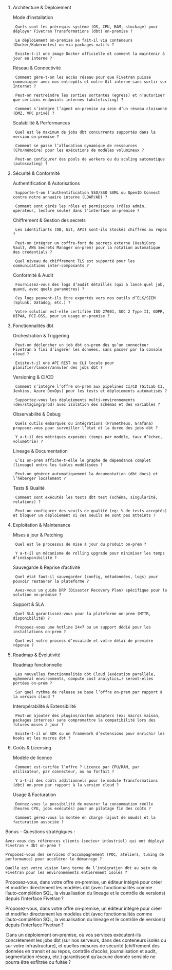 1. Architecture & Déploiement

    Mode d’installation

        Quels sont les prérequis système (OS, CPU, RAM, stockage) pour déployer Fivetran Transformations (dbt) on‑premise ?

        Le déploiement on‑premise se fait‑il via conteneurs (Docker/Kubernetes) ou via packages natifs ?

        Existe‑t‑il une image Docker officielle et comment la maintenir à jour en interne ?

    Réseau & Connectivité

        Comment gère‑t‑on les accès réseau pour que Fivetran puisse communiquer avec nos entrepôts et notre Git interne sans sortir sur Internet ?

        Peut‑on restreindre les sorties sortantes (egress) et n’autoriser que certains endpoints internes (whitelisting) ?

        Comment s’intègre l’agent on‑premise au sein d’un réseau cloisonné (DMZ, VPC privé) ?

    Scalabilité & Performances

        Quel est le maximum de jobs dbt concurrents supportés dans la version on‑premise ?

        Comment se passe l’allocation dynamique de ressources (CPU/mémoire) pour les exécutions de modèles volumineux ?

        Peut‑on configurer des pools de workers ou du scaling automatique (autoscaling) ?

2. Sécurité & Conformité

    Authentification & Autorisations

        Supporte‑t‑on l’authentification SSO/SSO SAML ou OpenID Connect contre notre annuaire interne (LDAP/AD) ?

        Comment sont gérés les rôles et permissions (rôles admin, opérateur, lecture seule) dans l’interface on‑premise ?

    Chiffrement & Gestion des secrets

        Les identifiants (DB, Git, API) sont‑ils stockés chiffrés au repos ?

        Peut‑on intégrer un coffre-fort de secrets externe (HashiCorp Vault, AWS Secrets Manager on‑prem) pour la rotation automatique des credentials ?

        Quel niveau de chiffrement TLS est supporté pour les communications inter‑composants ?

    Conformité & Audit

        Fournissez‑vous des logs d’audit détaillés (qui a lancé quel job, quand, avec quels paramètres) ?

        Ces logs peuvent‑ils être exportés vers nos outils d’ELK/SIEM (Splunk, Datadog, etc.) ?

        Votre solution est‑elle certifiée ISO 27001, SOC 2 Type II, GDPR, HIPAA, PCI-DSS… pour un usage on‑premise ?

3. Fonctionnalités dbt

    Orchestration & Triggering

        Peut‑on déclencher un job dbt on‑prem dès qu’un connecteur Fivetran a fini d’ingérer les données, sans passer par la console cloud ?

        Existe‑t‑il une API REST ou CLI locale pour planifier/lancer/annuler des jobs dbt ?

    Versioning & CI/CD

        Comment s’intègre l’offre on‑prem aux pipelines CI/CD (GitLab CI, Jenkins, Azure DevOps) pour les tests et déploiements automatisés ?

        Supportez‑vous les déploiements multi‑environnements (dev/staging/prod) avec isolation des schémas et des variables ?

    Observabilité & Debug

        Quels outils embarqués ou intégrations (Prometheus, Grafana) proposez‑vous pour surveiller l’état et la durée des jobs dbt ?

        Y a‑t‑il des métriques exposées (temps par modèle, taux d’échec, volumétrie) ?

    Lineage & Documentation

        L’UI on‑prem affiche‑t‑elle le graphe de dépendance complet (lineage) entre les tables modélisées ?

        Peut‑on générer automatiquement la documentation (dbt docs) et l’héberger localement ?

    Tests & Qualité

        Comment sont exécutés les tests dbt test (schéma, singularité, relations) ?

        Peut‑on configurer des seuils de qualité (eg: % de tests acceptés) et bloquer un déploiement si ces seuils ne sont pas atteints ?

4. Exploitation & Maintenance

    Mises à jour & Patching

        Quel est le processus de mise à jour du produit on‑prem ?

        Y a‑t‑il un mécanisme de rolling upgrade pour minimiser les temps d’indisponibilité ?

    Sauvegarde & Reprise d’activité

        Quel état faut‑il sauvegarder (config, métadonnées, logs) pour pouvoir restaurer la plateforme ?

        Avez‑vous un guide DRP (Disaster Recovery Plan) spécifique pour la solution on‑premise ?

    Support & SLA

        Quel SLA garantissez‑vous pour la plateforme on‑prem (MTTR, disponibilité) ?

        Proposez‑vous une hotline 24×7 ou un support dédié pour les installations on‑prem ?

        Quel est votre process d’escalade et votre délai de première réponse ?

5. Roadmap & Évolutivité

    Roadmap fonctionnelle

        Les nouvelles fonctionnalités dbt Cloud (exécution parallèle, ephemeral environments, compute cost analytics…) seront-elles portées on‑prem ?

        Sur quel rythme de release se base l’offre on‑prem par rapport à la version cloud ?

    Interopérabilité & Extensibilité

        Peut‑on ajouter des plugins/custom adapters (ex: macros maison, packages internes) sans compromettre la compatibilité lors des futures mises à jour ?

        Existe‑t‑il un SDK ou un framework d’extensions pour enrichir les hooks et les macros dbt ?

6. Coûts & Licensing

    Modèle de licence

        Comment est‑tarifée l’offre ? Licence par CPU/RAM, par utilisateur, par connecteur, ou au forfait ?

        Y a‑t‑il des coûts additionnels pour le module Transformations (dbt) on‑prem par rapport à la version cloud ?

    Usage & Facturation

        Donnez-vous la possibilité de mesurer la consommation réelle (heures CPU, jobs exécutés) pour un pilotage fin des coûts ?

        Comment gérez‑vous la montée en charge (ajout de nœuds) et la facturation associée ?

Bonus – Questions stratégiques :

    Avez‑vous des références clients (secteur industriel) qui ont déployé Fivetran + dbt on‑prem ?

    Proposez‑vous des services d’accompagnement (POC, ateliers, tuning de performance) pour accélérer le démarrage ?

    Quelle est votre vision long terme de l’intégration dbt au sein de Fivetran pour les environnements entièrement isolés ?

Proposez‑vous, dans votre offre on‑premise, un éditeur intégré pour créer et modifier directement les modèles dbt (avec fonctionnalités comme l’auto‑complétion SQL, la visualisation du lineage et le contrôle de versions) depuis l’interface Fivetran ?






Proposez‑vous, dans votre offre on‑premise, un éditeur intégré pour créer et modifier directement les modèles dbt (avec fonctionnalités comme l’auto‑complétion SQL, la visualisation du lineage et le contrôle de versions) depuis l’interface Fivetran ?




 Dans un déploiement on‑premise, où vos services exécutent-ils concrètement les jobs dbt (sur nos serveurs, dans des conteneurs isolés ou sur votre infrastructure), et quelles mesures de sécurité (chiffrement des données en transit et au repos, contrôle d’accès, journalisation et audit, segmentation réseau, etc.) garantissent qu’aucune donnée sensible ne pourra être exfiltrée ou fuitée ?
